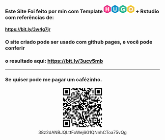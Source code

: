 
### Este Site Foi feito por min com Template <img src="https://raw.githubusercontent.com/gohugoio/gohugoioTheme/master/static/images/hugo-logo-wide.svg?sanitize=true" alt="Hugo" width="100">  + Rstudio com referências de:
#### https://bit.ly/3w4g7jr

###  O site criado pode ser usado com github pages, e você pode conferir
### o resultado aqui: https://bit.ly/3ucv5mb

---
### Se quiser pode me pagar um cafézinho.

<div align="center">

![38z2dANBJQLttFoWej6G1QNnhCToa75vQg](img/donate.png)\
38z2dANBJQLttFoWej6G1QNnhCToa75vQg

<!--Ou vc pode contribuir tbm via a Lightining network do BTC com apenas 500 sats
<div align="center">

![](/img/ln-donate.png)


</div>-->